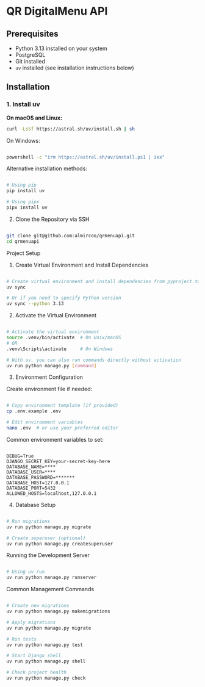 # QR DigitalMenu API
## Prerequisites

- Python 3.13 installed on your system
- PostgreSQL
- Git installed
- `uv` installed (see installation instructions below)

## Installation

### 1. Install uv

**On macOS and Linux:**
```bash
curl -LsSf https://astral.sh/uv/install.sh | sh
```
On Windows:
```bash

powershell -c "irm https://astral.sh/uv/install.ps1 | iex"
```
Alternative installation methods:
```bash

# Using pip
pip install uv

# Using pipx
pipx install uv
```
2. Clone the Repository via SSH
```bash

git clone git@github.com:almircoo/qrmenuapi.git
cd qrmenuapi
```

Project Setup
1. Create Virtual Environment and Install Dependencies
```bash

# Create virtual environment and install dependencies from pyproject.toml
uv sync

# Or if you need to specify Python version
uv sync --python 3.13
```
2. Activate the Virtual Environment
```bash

# Activate the virtual environment
source .venv/bin/activate  # On Unix/macOS
# OR
.venv\Scripts\activate     # On Windows

# With uv, you can also run commands directly without activation
uv run python manage.py [command]
```
3. Environment Configuration

Create environment file if needed:
```bash

# Copy environment template (if provided)
cp .env.example .env

# Edit environment variables
nano .env  # or use your preferred editor
```
Common environment variables to set:
```env

DEBUG=True
DJANGO_SECRET_KEY=your-secret-key-here
DATABASE_NAME=****
DATABASE_USER=****
DATABASE_PASSWORD=*******
DATABASE_HOST=127.0.0.1
DATABASE_PORT=5432
ALLOWED_HOSTS=localhost,127.0.0.1
```
4. Database Setup
```bash

# Run migrations
uv run python manage.py migrate

# Create superuser (optional)
uv run python manage.py createsuperuser
```

Running the Development Server
```bash

# Using uv run
uv run python manage.py runserver
```
Common Management Commands
```bash

# Create new migrations
uv run python manage.py makemigrations

# Apply migrations
uv run python manage.py migrate

# Run tests
uv run python manage.py test

# Start Django shell
uv run python manage.py shell

# Check project health
uv run python manage.py check
```